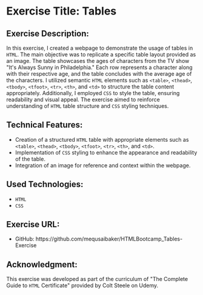 <h1>Exercise Title: Tables</h1>
<H2>Exercise Description:</H2>
<P>In this exercise, I created a webpage to demonstrate the usage of tables in <code>HTML</code>. The main objective was to replicate a specific table layout provided as an image. The table showcases the ages of characters from the TV show "It's Always Sunny in Philadelphia." Each row represents a character along with their respective age, and the table concludes with the average age of the characters. I utilized semantic <code>HTML</code> elements such as <code>&lt;table&gt;</code>, <code>&lt;thead&gt;</code>, <code>&lt;tbody&gt;</code>, <code>&lt;tfoot&gt;</code>, <code>&lt;tr&gt;</code>, <code>&lt;th&gt;</code>, and <code>&lt;td&gt;</code> to structure the table content appropriately. Additionally, I employed <code>CSS</code> to style the table, ensuring readability and visual appeal. The exercise aimed to reinforce understanding of <code>HTML</code> table structure and <code>CSS</code> styling techniques.</P>
<H2>Technical Features:</H2>
<UL>
  <LI>Creation of a structured <code>HTML</code> table with appropriate elements such as <code>&lt;table&gt;</code>, <code>&lt;thead&gt;</code>, <code>&lt;tbody&gt;</code>, <code>&lt;tfoot&gt;</code>, <code>&lt;tr&gt;</code>, <code>&lt;th&gt;</code>, and <code>&lt;td&gt;</code>.</LI>
  <LI>Implementation of <code>CSS</code> styling to enhance the appearance and readability of the table.</LI>
  <LI>Integration of an image for reference and context within the webpage.</LI>
</UL>
<H2>Used Technologies:</H2>
<UL>
  <LI><code>HTML</code></LI>
  <LI><code>CSS</code></LI>
</UL>
<H2>Exercise URL:</H2>
<UL>
  <LI>GitHub: https://github.com/mequsaibaker/HTMLBootcamp_Tables-Exercise</LI>
</UL>
<H2>Acknowledgment:</H2>
<P>This exercise was developed as part of the curriculum of "The Complete Guide to <code>HTML</code> Certificate" provided by Colt Steele on Udemy.</P>

